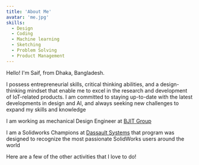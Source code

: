 ```yaml
---
title: 'About Me'
avatar: 'me.jpg'
skills:
  - Design
  - Coding
  - Machine learning
  - Sketching
  - Problem Solving
  - Product Management
---
```


Hello! I'm Saif, from Dhaka, Bangladesh.

I possess entrepreneurial skills, critical thinking abilities, and a design-thinking mindset that enable me to excel in the research and development of IoT-related products. I am committed to staying up-to-date with the latest developments in design and AI, and always seeking new challenges to expand my skills and knowledge

I am working as mechanical Design Engineer at [BJIT Group](https://bjitgroup.com/)

I am a Solidworks Champions at [Dassault Systems](https://www.credly.com/badges/2751371b-614a-4711-b94e-d17018d964bd/public_url) that program was designed to recognize the most passionate SolidWorks users around the world

Here are a few of the other activities that I love to do!
